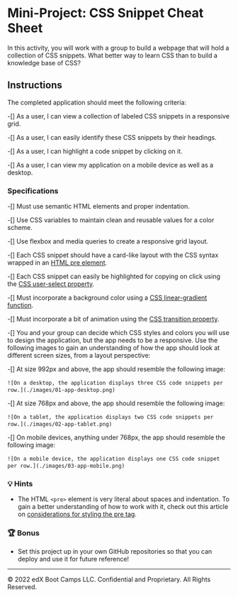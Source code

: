 # Mini-Project: CSS Snippet Cheat Sheet

In this activity, you will work with a group to build a webpage that will hold a collection of CSS snippets. What better way to learn CSS than to build a knowledge base of CSS?

## Instructions

The completed application should meet the following criteria:

-[] As a user, I can view a collection of labeled CSS snippets in a responsive grid.

-[] As a user, I can easily identify these CSS snippets by their headings.

-[] As a user, I can highlight a code snippet by clicking on it.

-[] As a user, I can view my application on a mobile device as well as a desktop.

### Specifications

-[] Must use semantic HTML elements and proper indentation.

-[] Use CSS variables to maintain clean and reusable values for a color scheme.

-[] Use flexbox and media queries to create a responsive grid layout.

-[] Each CSS snippet should have a card-like layout with the CSS syntax wrapped in an [HTML pre element](https://developer.mozilla.org/en-US/docs/Web/HTML/Element/pre).

-[] Each CSS snippet can easily be highlighted for copying on click using the [CSS user-select property](https://developer.mozilla.org/en-US/docs/Web/CSS/user-select).

-[] Must incorporate a background color using a [CSS linear-gradient function](https://developer.mozilla.org/en-US/docs/Web/CSS/linear-gradient).

-[] Must incorporate a bit of animation using the [CSS transition property](https://developer.mozilla.org/en-US/docs/Web/CSS/transition).

-[] You and your group can decide which CSS styles and colors you will use to design the application, but the app needs to be a responsive. Use the following images to gain an understanding of how the app should look at different screen sizes, from a layout perspective:

  -[] At size 992px and above, the app should resemble the following image:

    ![On a desktop, the application displays three CSS code snippets per row.](./images/01-app-desktop.png)

  -[] At size 768px and above, the app should resemble the following image:

    ![On a tablet, the application displays two CSS code snippets per row.](./images/02-app-tablet.png)

  -[] On mobile devices, anything under 768px, the app should resemble the following image:

    ![On a mobile device, the application displays one CSS code snippet per row.](./images/03-app-mobile.png)

### 💡 Hints

* The HTML `<pre>` element is very literal about spaces and indentation. To gain a better understanding of how to work with it, check out this article on [considerations for styling the pre tag](https://css-tricks.com/considerations-styling-pre-tag/).

### 🏆 Bonus

* Set this project up in your own GitHub repositories so that you can deploy and use it for future reference!

---
© 2022 edX Boot Camps LLC. Confidential and Proprietary. All Rights Reserved.